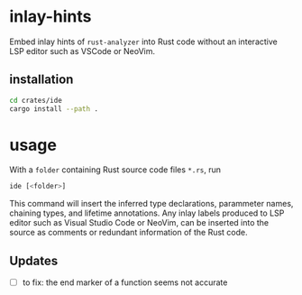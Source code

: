 # inlay-hints

Embed inlay hints of `rust-analyzer` into Rust code without an interactive LSP
editor such as VSCode or NeoVim.

## installation

```bash
cd crates/ide
cargo install --path .
```

# usage
With a `folder` containing Rust source code files `*.rs`, run
```bash
ide [<folder>]
```

This command will insert the inferred type declarations, parammeter names,
chaining types, and lifetime annotations. Any inlay labels produced to LSP
editor such as Visual Studio Code or NeoVim, can be inserted into the source as
comments or redundant information of the Rust code.

## Updates
- [ ] to fix: the end marker of a function seems not accurate
